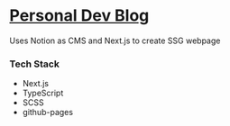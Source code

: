 # [Personal Dev Blog](https://fly1chop.github.io/)

Uses Notion as CMS and Next.js to create SSG webpage

### Tech Stack

- Next.js
- TypeScript
- SCSS
- github-pages
